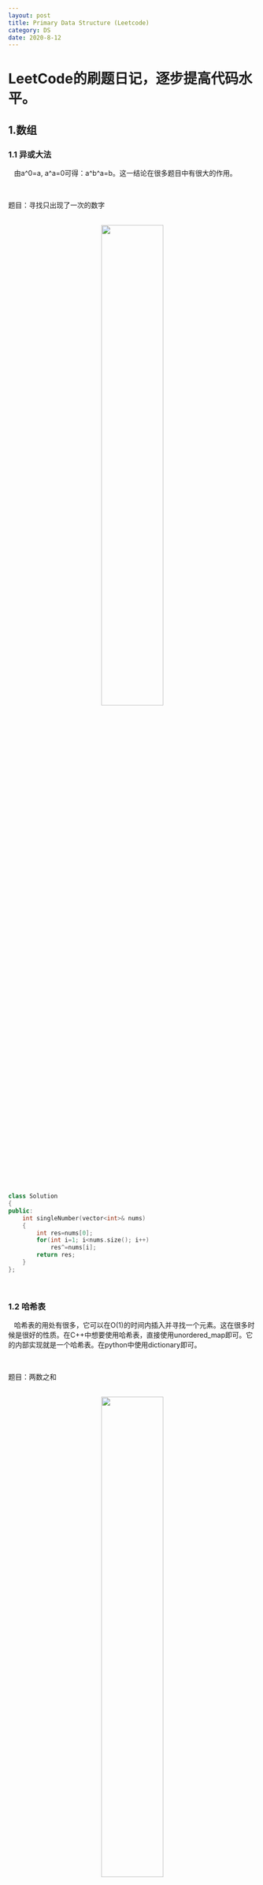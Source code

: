 ```yaml
---
layout: post
title: Primary Data Structure (Leetcode)
category: DS
date: 2020-8-12
---
```


# LeetCode的刷题日记，逐步提高代码水平。

## 1.数组
### 1.1 异或大法
<p>&nbsp;&nbsp; 由a^0=a, a^a=0可得：a^b^a=b。这一结论在很多题目中有很大的作用。 </p><br/>

<p>题目：寻找只出现了一次的数字 </p><br/>


<div align="center">
<img src="{{site.url}}{{site.baseurl}}{{site.assets_path}}/img/leetcode1/1.png" width="50%" height="50%"/>
</div>

```cpp
class Solution
{
public:
    int singleNumber(vector<int>& nums)
	{
		int res=nums[0];
		for(int i=1; i<nums.size(); i++)
			res^=nums[i];
		return res;
    }
};

```

<br/>

### 1.2 哈希表
<p>&nbsp;&nbsp; 哈希表的用处有很多，它可以在O(1)的时间内插入并寻找一个元素。这在很多时候是很好的性质。在C++中想要使用哈希表，直接使用unordered_map即可。它的内部实现就是一个哈希表。在python中使用dictionary即可。 </p><br/>

<p>题目：两数之和 </p><br/>
<div align="center">
<img src="{{site.url}}{{site.baseurl}}{{site.assets_path}}/img/leetcode1/2.png" width="50%" height="50%"/>
</div>

```cpp
#include <unordered_map>
class Solution
{
public:
    vector<int> twoSum(vector<int>& nums, int target)
    {
    	vector<int> result;
    	unordered_map<int, int> hashtable;
    	for(int i=0; i<nums.size(); i++)
    		hashtable[nums[i]]=i;
    	for(int i=0; i<nums.size(); i++)
    	{
    		int j=hashtable[target-nums[i]];
    		if(j && j!=i)
    		{
    			result.emplace_back(i);
    			result.emplace_back(j);
    			break;
			}
		}
		return result;
	}
};
```

<br/>

```python
class Solution(object):
    def twoSum(self, nums, target):
        hashtable = {}
        for i in range(len(nums)):
            if hashtable.get(target-nums[i]) is not None:
                return [hashtable[target-nums[i]], i]
            hashtable[nums[i]] = i
```

<br/>

## 2.字符串
### 2.1 KMP算法
<p>&nbsp;&nbsp; KMP算法很重要。他使得模式匹配只需要遍历一次主串即可。原理是利用一个next数组，决定每次发生失配的时候模式串向前移动的位数。更深一层的原理是，找到模式串的一些规律，免去一些重复的工作。例如abcabd在d处发生失配，那么直接将主串的下一个字符与c比较即可，因为ab是肯定符合的。这样求出next数组就是KMP算法的关键。 </p><br/>

<p>题目：strStr() </p><br/>
<div align="center">
<img src="{{site.url}}{{site.baseurl}}{{site.assets_path}}/img/leetcode1/3.png" width="50%" height="50%"/>
</div>

```cpp
class Solution
{
public:
    int strStr(string haystack, string needle)
	{
		int N=needle.size();
		vector<int> next(N);
		getNext(needle, next);
		
		int i=0, j=0;
		for(;i<haystack.size() && j<N;i++)
		{
			if(haystack[i]!=needle[j])
			{
				if(next[j]==-1)
				{
					j=0;
					continue;
				}
				else
				{
					j=next[j];
					i--;
					continue;
				}
			}
			j++;
		}
		if(j>=N)
			return i-N;
		else
			return -1;
    }
    
	void getNext(string needle, vector<int>& next)
    {
    	int i=0, j=-1;
		next[0]=-1;
		while(i<needle.size()-1)
		{
			if(j==-1 || needle[i]==needle[j])
			{
				++i;
				++j;
				if(needle[i]!=needle[j])
					next[i]=j;
				else
					next[i]=next[j];
			}
			else
				j=next[j];
		}
	}
};

```

<br/>

## 3.链表
### 3.1 删除节点
<p>&nbsp;&nbsp; 在链表中，想要删除一个节点常规办法必须知道它的前一个节点。但是如果不知道前一个节点，且删除的不是尾节点，可以使用替代法解决，将当前节点变成其下一个节点，并删除下一个节点。 </p><br/>

### 3.2 反转链表
<p>&nbsp;&nbsp; 反转链表可以有三种办法：头插法，递归法，迭代法。 </p><br/>

<p> 头插法 </p><br/>

```cpp
class Solution
{
public:
    ListNode* reverseList(ListNode* head)
	{
		ListNode* newList=new ListNode(0);
		while(head!=NULL)
		{
			ListNode* tmp=newList->next;
			newList->next=new ListNode(head->val);
			newList->next->next=tmp;
			head=head->next;
		}
		return newList->next;
    }
};
```
<br/>
<p> 递归法 </p><br/>

```cpp
class Solution
{
public:
    ListNode* reverseList(ListNode* head)
	{
		if(!head)
			return head;
		if(head->next)
			reverseList(head->next);
		else
		{
			p=head;
			return p;
		}
		head->next->next=head;
		head->next=NULL;
		return p;	
    }
private:
	ListNode *p;
};
```
<br/>
<p> 迭代法 </p><br/>

```cpp
class Solution
{
public:
    ListNode* reverseList(ListNode* head)
	{
		ListNode *pre=NULL;
		ListNode *cur=head;
		while(cur)
		{
			ListNode *tmp=cur->next;
			cur->next=pre;
			pre=cur;
			cur=tmp;
		}
		return pre;
    }
};
```

<br/>

### 3.2 快慢指针
<p>&nbsp;&nbsp; 在链表中，快慢指针能解决很多问题。下面从两个例子进行探索。 </p><br/>

<p>1.回文链表</p>
<div align="center">
<img src="{{site.url}}{{site.baseurl}}{{site.assets_path}}/img/leetcode1/4.png" width="50%" height="50%"/>
</div>

<p>&nbsp;&nbsp;回文链表的一个思维是，找到中点然后反转一部分数据再进行对比。而链表想要找到中点的一个重要方法就是快慢指针。快指针一次走两步，慢指针一次走一步。当快指针到达结尾时，满指针到达中点。 </p><br/>

```cpp
ListNode* findMid(ListNode *head)
{
	ListNode *quick=head, *slow=head;
	while(quick->next!=NULL && quick->next->next!=NULL)
	{
		quick=quick->next->next;
		slow=slow->next;
	}
	return slow;
}
```
<br/>

<p>&nbsp;&nbsp;回文链表的另一个思维是，递归算法。递归算法可行的依据是使用栈，实现天然的倒序。只需要保存一个正序的节点与递归的倒序进行比较即可。 </p><br/>

```cpp
class Solution
{
public:
    bool isPalindrome(ListNode* head)
	{
		node=head;
		return recursive(head);
    }
private:
	ListNode *node;
	bool recursive(ListNode *head)
	{
		if(head!=NULL)
		{
			if(!recursive(head->next))
				return false;
			if(head->val!=node->val)
				return false;
			node=node->next;
			return true;
		}
		else
			return true;
	}
};
```

<p>2.环形链表</p>
<div align="center">
<img src="{{site.url}}{{site.baseurl}}{{site.assets_path}}/img/leetcode1/5.png" width="50%" height="50%"/>
</div>

<p>&nbsp;&nbsp;环形链表的一个思维是，追及问题。两个人一个跑得快一个跑得慢，如果是在环形路上的话，一定会相遇。 </p><br/>

```cpp
class Solution
{
public:
    bool hasCycle(ListNode *head)
	{
		if(!head)
			return false;
		ListNode *quick=head, *slow=head;
		while(quick->next!=NULL && quick->next->next!=NULL)
		{
			quick=quick->next->next;
			slow=slow->next;
			if(quick==slow)
				return true;
		}
		return false;
    }
};

```

<br/>

### 3.3 删除倒数第n个节点
<p>&nbsp;&nbsp; 可以在一次遍历中完成操作。方法是双指针。 </p><br/>

```cpp
class Solution
{
public:
    ListNode* removeNthFromEnd(ListNode* head, int n)
	{
		ListNode *dummy = new ListNode(0);
		dummy->next=head;
		ListNode *front, *rear;
		front=dummy;
		for(int i=1;i<=n+1;i++)
			front=front->next;
		rear=dummy;
		while(front!=NULL)
		{
			front=front->next;
			rear=rear->next;
		}
		rear->next=rear->next->next;
		return dummy->next;
    }
};
```
<br/>

## 4. 树
### 4.1 验证二叉搜索树
<p>&nbsp;&nbsp; 想要验证一棵树是二叉搜索树，最简单的方法就是中序遍历。二叉搜索树的中序遍历是一个递增的数组。 </p><br/>

<div align="center">
<img src="{{site.url}}{{site.baseurl}}{{site.assets_path}}/img/leetcode1/6.png" width="50%" height="50%"/>
</div>

```cpp
class Solution
{
public:
    bool isValidBST(TreeNode* root)
	{
		if(!root)
			return true;
		prev=LONG_MIN;
		return InOrder(root);
    }
private:
	long long prev;
	bool InOrder(TreeNode *root)
	{
		if(root->left)
			if(!InOrder(root->left)) return false;
		
		if(root->val<=prev)
			return false;
		else
			prev=root->val;
	
		if(root->right)
			if(!InOrder(root->right)) return false;
		
		return true;
	}
};
```

<br/>

### 4.2 对称二叉树的判定
<p>&nbsp;&nbsp; 想要判定一棵树是否是对称二叉树，可以用迭代或者递归的方法。 </p><br/>

<div align="center">
<img src="{{site.url}}{{site.baseurl}}{{site.assets_path}}/img/leetcode1/7.png" width="50%" height="50%"/>
</div>

<p> 递归法：搞清楚基础处理以及递归条件。 </p><br/>

```cpp
class Solution
{
public:
    bool isSymmetric(TreeNode* root)
	{
		return check(root, root);
	}
private:
	bool check(TreeNode *p, TreeNode *q)
	{
		if(!p && !q)
			return true;
		if(!p || !q)
			return false;
		return p->val == q->val && check(p->left, q->right && check(p->right, q->left));
	}
};
```

<br/>

<p> 迭代法：迭代法可以由递归法转化而来。要用到队列。 </p><br/>

```cpp
class Solution
{
public:
    bool isSymmetric(TreeNode* root)
	{
		queue<TreeNode *> Q;
		Q.push(root); Q.push(root);
		TreeNode *p, *q;
		while(!Q.empty())
		{
			p=Q.front(); Q.pop();
			q=Q.front(); Q.pop();
			
			if(!p && !q)
				continue;
			if(!p || !q)
				return false;
			if(p->val != q->val)
				return false;
			
			Q.push(p->left); Q.push(q->right);
			Q.push(q->left); Q.push(p->right);
		}
		return true;
	}
};
```

<br/>

### 4.3 有序数组转化为二叉搜索树
<p>&nbsp;&nbsp; 要把一个有序数组转化为二叉搜索树，当然可以用AVL树实现，但是太费周章。既然是有序数组，可以简单使用递归实现。 </p><br/>

<div align="center">
<img src="{{site.url}}{{site.baseurl}}{{site.assets_path}}/img/leetcode1/8.png" width="50%" height="50%"/>
</div>

```cpp
class Solution
{
public:
	TreeNode * sortedArrayToBST(vector<int>& nums)
	{
		return formTree(nums,0,nums.size()-1);
	}
private:
	TreeNode * formTree(vector<int>& nums, int begin, int end)
	{
		if(begin==end)
			return new TreeNode(nums[begin]);
		if(begin>end)
			return NULL;
		int mid=(begin+end)/2;
		TreeNode *tmp=new TreeNode(nums[mid]);
		tmp->left=formTree(nums,begin,mid-1);
		tmp->right=formTree(nums,mid+1,end);
		return tmp;
	}
};
```

<br/>

## 5. 动态规划
### 5.1 最大子序和
<p>&nbsp;&nbsp; 动态规划么，就是记录好当前状态的最佳值，以供下一个状态使用。 </p><br/>

<div align="center">
<img src="{{site.url}}{{site.baseurl}}{{site.assets_path}}/img/leetcode1/9.png" width="50%" height="50%"/>
</div>

<p> 思想很简单，如果前面合起来的数值没有当前的数值大，那么就不如另起炉灶，重新开始。 </p><br/>

```cpp
class Solution
{
public:
	int maxSubArray(vector<int>& nums)
	{
		if(nums.empty())
			return 0;
		int dp=nums[0];
		int max=dp;
		for(int i=1;i<nums.size();i++)
		{
			if(dp+nums[i]>nums[i])
				dp+=nums[i];
			else
				dp=nums[i];
			if(dp>max)
				max=dp;
		}
		return max;
	}
};
```

<br/>

## 6. 数学问题
### 6.1 计数质数
<p>&nbsp;&nbsp; 质数是个永恒的问题。当问到在一个范围内质数的个数时，一般有两种方法解决，一种是建立一个记录已知质数的质数表，然后检测新数是否有质数表中的因子，若没有则是新质数，加入表中即可。可以偷懒的地方是直接排除偶数，以及检测到根号下新数即可。另一种办法是效率较高的办法，建立大小为n的字典，并且从i*i开始，依次标记i*(i+1), i*i(i+2)...直到n为止。这样没有被标记的就是质数。 </p><br/>

```cpp
class Solution
{
public:
    int countPrimes(int n)
	{
		vector<int> isPrime;
		for(int i=0;i<n;i++)
			isPrime.emplace_back(1);
		for(int i=2;i<sqrt(n);i++)
			if(isPrime[i])
				for(int j=i*i;j<n;j+=i)
					isPrime[j]=0;
	
		int count=0;
		for(int i=2;i<n;i++)
			if(isPrime[i])
				count++;
		return count;
    }
};

```

<br/>

### 6.2 3的幂
<p>&nbsp;&nbsp; 判断一个数字是否是3的幂，简单的方法是使用循环。但是也有不用循环的方法。例如使用基准转换，将数字转换为3进制下的数字，如果除了最高位全是0，那么该数就是3的幂。还可以使用运算法，x=log3n，x是整数。使用换底公式，如果计算出的是一个整数，那么说明n就是3的幂次。除了以上方法，还有一个终极绝招，一击制胜，那就是算出int32范围内3的幂次的最大值，然后用它去除以要判断的数，能整除就是3的幂次。 </p><br/>


```cpp

class Solution
{
public:
    bool isPowerOfThree(int n)
	{
		return n>0 && 1162261467%n==0;
    }
};

```

<br/>

## 7. 位操作
### 7.1 位1的个数
<p>&nbsp;&nbsp; 位操作不难，但很玄。看一个无符号数中1的个数，最基础的办法就是使用掩码，挨位查看。 </p><br/>

```cpp
class Solution
{
public:
    int hammingWeight(uint32_t n)
	{
		int result=0;
		uint32_t mask=0x00000001;
		for(int i=1;i<=32;i++)
		{
			uint32_t tmp=n|mask;
			if(tmp==n)
				result++;
			mask<<=1;
		}
		return result;
    }
};
```
<br/>

### 7.2 颠倒二进制位
<p>&nbsp;&nbsp; 将一个无符号数二进制位前后颠倒，有两种办法，第一种是按位操作，第二种是玄学操作。 </p><br/>

```cpp
class Solution
{
public:
    uint32_t reverseBits(uint32_t n)
	{
        uint32_t result=0;
        int i=1;
		while(n!=0 || i<=32)
		{
			if(n!=0)
			{
				int tmp=n%2;
				result=result*2+tmp;				
				n/=2;
			}
			else
				result*=2;
			i++;
		}
		return result;
    }
};

```

<br/>
<p> 有一种玄学操作可以把一个字节的二进制位前后颠倒，方法如下： </p><br/>

```cpp
int main()
{
	unsigned int a=13;
	cout<<(a*0x0202020202&0x010884422010)%1023<<endl;
}
```

<br/>
<p> 使用这种方法一次操作4个字节，就可以实现一个int32的前后颠倒。 </p><br/>
